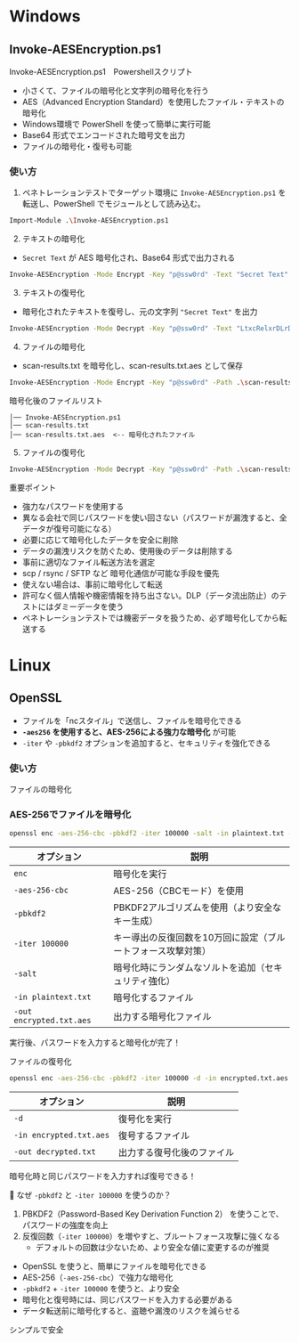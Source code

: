 # Windows
## Invoke-AESEncryption.ps1
Invoke-AESEncryption.ps1　Powershellスクリプト
- 小さくて、ファイルの暗号化と文字列の暗号化を行う
- AES（Advanced Encryption Standard）を使用したファイル・テキストの暗号化
- Windows環境で PowerShell を使って簡単に実行可能
- Base64 形式でエンコードされた暗号文を出力
- ファイルの暗号化・復号も可能
### 使い方

1. ペネトレーションテストでターゲット環境に `Invoke-AESEncryption.ps1` を転送し、PowerShell でモジュールとして読み込む。
```sh
Import-Module .\Invoke-AESEncryption.ps1
```
2. テキストの暗号化
- `Secret Text` が AES 暗号化され、Base64 形式で出力される
```sh
Invoke-AESEncryption -Mode Encrypt -Key "p@ssw0rd" -Text "Secret Text"
```
3. テキストの復号化
- 暗号化されたテキストを復号し、元の文字列 `"Secret Text"` を出力
```sh
Invoke-AESEncryption -Mode Decrypt -Key "p@ssw0rd" -Text "LtxcRelxrDLrDB9rBD6JrfX/czKjZ2CUJkrg++kAMfs="
```
4. ファイルの暗号化
- scan-results.txt を暗号化し、scan-results.txt.aes として保存
```sh
Invoke-AESEncryption -Mode Encrypt -Key "p@ssw0rd" -Path .\scan-results.txt
```
暗号化後のファイルリスト
```C:\htb\
│── Invoke-AESEncryption.ps1
│── scan-results.txt
│── scan-results.txt.aes  <-- 暗号化されたファイル
```

5. ファイルの復号化
```sh
Invoke-AESEncryption -Mode Decrypt -Key "p@ssw0rd" -Path .\scan-results.txt.aes
```

重要ポイント
- 強力なパスワードを使用する
- 異なる会社で同じパスワードを使い回さない（パスワードが漏洩すると、全データが復号可能になる）
-  必要に応じて暗号化したデータを安全に削除
- データの漏洩リスクを防ぐため、使用後のデータは削除する
-  事前に適切なファイル転送方法を選定
- scp / rsync / SFTP など 暗号化通信が可能な手段を優先
- 使えない場合は、事前に暗号化して転送
- 許可なく個人情報や機密情報を持ち出さない。DLP（データ流出防止）のテストにはダミーデータを使う
- ペネトレーションテストでは機密データを扱うため、必ず暗号化してから転送する
# Linux
## OpenSSL
- ファイルを「ncスタイル」で送信し、ファイルを暗号化できる
- **`-aes256` を使用すると、AES-256による強力な暗号化** が可能
- `-iter` や `-pbkdf2` オプションを追加すると、セキュリティを強化できる
### 使い方
ファイルの暗号化
### AES-256でファイルを暗号化

```sh
openssl enc -aes-256-cbc -pbkdf2 -iter 100000 -salt -in plaintext.txt -out encrypted.txt.aes
```

| オプション                    | 説明                              |
| ------------------------ | ------------------------------- |
| `enc`                    | 暗号化を実行                          |
| `-aes-256-cbc`           | AES-256（CBCモード）を使用              |
| `-pbkdf2`                | PBKDF2アルゴリズムを使用（より安全なキー生成）      |
| `-iter 100000`           | キー導出の反復回数を10万回に設定（ブルートフォース攻撃対策） |
| `-salt`                  | 暗号化時にランダムなソルトを追加（セキュリティ強化）      |
| `-in plaintext.txt`      | 暗号化するファイル                       |
| `-out encrypted.txt.aes` | 出力する暗号化ファイル                     |

実行後、パスワードを入力すると暗号化が完了！


 ファイルの復号化

```sh
openssl enc -aes-256-cbc -pbkdf2 -iter 100000 -d -in encrypted.txt.aes -out decrypted.txt
```

| オプション                   | 説明            |
| ----------------------- | ------------- |
| `-d`                    | 復号化を実行        |
| `-in encrypted.txt.aes` | 復号するファイル      |
| `-out decrypted.txt`    | 出力する復号化後のファイル |

暗号化時と同じパスワードを入力すれば復号できる！

📌 なぜ `-pbkdf2` と `-iter 100000` を使うのか？

1. PBKDF2（Password-Based Key Derivation Function 2） を使うことで、パスワードの強度を向上
2. 反復回数（`-iter 100000`）を増やすと、ブルートフォース攻撃に強くなる
    - デフォルトの回数は少ないため、より安全な値に変更するのが推奨


- OpenSSL を使うと、簡単にファイルを暗号化できる
- AES-256（`-aes-256-cbc`）で強力な暗号化
- `-pbkdf2` + `-iter 100000` を使うと、より安全
- 暗号化と復号時には、同じパスワードを入力する必要がある
- データ転送前に暗号化すると、盗聴や漏洩のリスクを減らせる

シンプルで安全